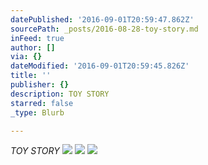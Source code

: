 ```yaml
---
datePublished: '2016-09-01T20:59:47.862Z'
sourcePath: _posts/2016-08-28-toy-story.md
inFeed: true
author: []
via: {}
dateModified: '2016-09-01T20:59:45.826Z'
title: ''
publisher: {}
description: TOY STORY
starred: false
_type: Blurb

---
```

_TOY STORY_
![](https://the-grid-user-content.s3-us-west-2.amazonaws.com/f54b2204-d984-48d4-b3dc-7150906f7003.jpg)
![](https://the-grid-user-content.s3-us-west-2.amazonaws.com/3977a626-8915-49ab-9d44-7883b7fd33fe.jpg)
![](https://the-grid-user-content.s3-us-west-2.amazonaws.com/c5ecb4a8-e54b-4c9c-b4ed-bac45c2af628.jpg)
